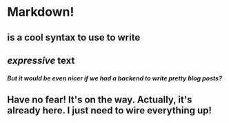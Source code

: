# Markdown!

## is a cool syntax to use to write
## *expressive* text

##### But it would be even nicer if we had a backend to write pretty blog posts?

## Have no fear! It's on the way. Actually, it's already here. I just need to wire everything up!